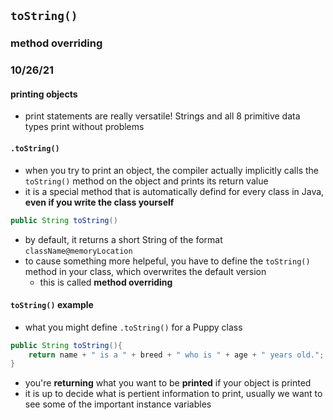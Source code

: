 ## `toString()`
### method overriding
### 10/26/21

#### printing objects
- print statements are really versatile! Strings and all 8 primitive data types print without problems

#### `.toString()`
- when you try to print an object, the compiler actually implicitly calls the `toString()` method on the object and prints its return value
- it is a special method that is automatically defind for every class in Java, __even if you write the class yourself__
```java
public String toString()
```
- by default, it returns a short String of the format `className@memoryLocation`
- to cause something more helpeful, you have to define the `toString()` method in your class, which overwrites the default version
	- this is called __method overriding__

#### `toString()` example
- what you might define `.toString()` for a Puppy class
```java
public String toString(){
	return name + " is a " + breed + " who is " + age + " years old.";
}
```
- you're __returning__ what you want to be __printed__ if your object is printed
- it is up to decide what is pertient information to print, usually we want to see some of the important instance variables